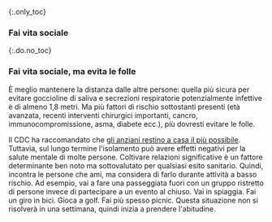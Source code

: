 {:.only_toc} 
### Fai vita sociale

{:.do.no_toc} 
### Fai vita sociale, ma evita le folle 

È meglio mantenere la distanza dalle altre persone: quella più sicura per evitare goccioline di saliva e secrezioni respiratorie potenzialmente infettive è di almeno 1,8 metri. Ma più fattori di rischio sottostanti presenti 
 (età avanzata, recenti interventi chirurgici importanti, cancro, immunocompromissione, asma, diabete ecc.), più dovresti evitare le folle. 

Il CDC ha raccomandato che [gli anziani restino a casa il più possibile](https://fox8.com/news/coronavirus/cdc-older-adults-should-stay-at-home-as-much-as-possible-due-to-coronavirus/). Tuttavia, sul lungo termine l'isolamento può avere effetti negativi per la salute mentale di molte persone. Coltivare relazioni significative è un fattore determinante ben noto ma sottovalutato per qualsiasi esito sanitario. Quindi, incontra le persone che ami, ma considera di farlo durante attività a basso rischio. Ad esempio, vai a fare una passeggiata fuori con un gruppo ristretto di persone invece di partecipare a un evento al chiuso. Vai in spiaggia. Fai un giro in bici. Gioca a golf. Fai più spesso picnic. Questa situazione non si risolverà in una settimana, quindi inizia a prendere l'abitudine. 
